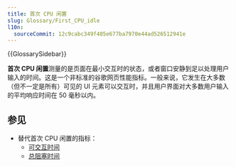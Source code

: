 ```yaml
---
title: 首次 CPU 闲置
slug: Glossary/First_CPU_idle
l10n:
  sourceCommit: 12c9cabc349f485e677ba7970e44ad526512941e
---
```


{{GlossarySidebar}}

**首次 CPU 闲置**测量的是页面在最小交互时的状态，或者窗口安静到足以处理用户输入的时间。这是一个非标准的谷歌网页性能指标。一般来说，它发生在大多数（但不一定是所有）可见的 UI 元素可以交互时，并且用户界面对大多数用户输入的平均响应时间在 50 毫秒以内。

## 参见

- 替代首次 CPU 闲置的指标：
  - [可交互时间](/zh-CN/docs/Glossary/Time_to_interactive)
  - [总阻塞时间](https://developer.chrome.google.cn/docs/lighthouse/performance/lighthouse-total-blocking-time?hl=zh-cn)
